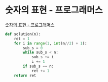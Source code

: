 # 숫자의 표현 - 프로그래머스

[숫자의 표현 - 프로그래머스](https://programmers.co.kr/learn/courses/30/lessons/12924?language=python3)

```py
def solution(n):
    ret = 1
    for i in range(1, int(n//2) + 1):
        sub_s = 0
        while sub_s < n:
            sub_s += i
            i += 1
        if sub_s == n:
            ret += 1
    return ret
```
